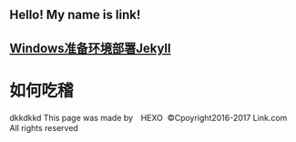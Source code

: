 ## Hello! My name is link!
## [Windows准备环境部署Jekyll](http://link9596.github.io/link/blog/1.md)

# 如何吃稽

<!--more-->
dkkdkkd
This page was made by　HEXO
  ©Cpoyright2016-2017 Link.com
      All rights reserved
